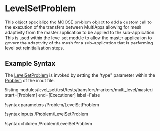 # LevelSetProblem
This object specialize the MOOSE problem object to add a custom call to the execution of the transfers between
MultiApps allowing for mesh adaptivity from the master application to be applied to the sub-application. This is used
within the level set module to allow the master application to govern the adaptivity of the mesh for a sub-application
that is performing level set reinitialization steps.

## Example Syntax
The [LevelSetProblem](#) is invoked by setting the "type" parameter within the [Problem](Problem/index.md) of the
input file.

!listing modules/level_set/test/tests/transfers/markers/multi_level/master.i start=[Problem] end=[Executioner] label=False

!syntax parameters /Problem/LevelSetProblem

!syntax inputs /Problem/LevelSetProblem

!syntax children /Problem/LevelSetProblem
